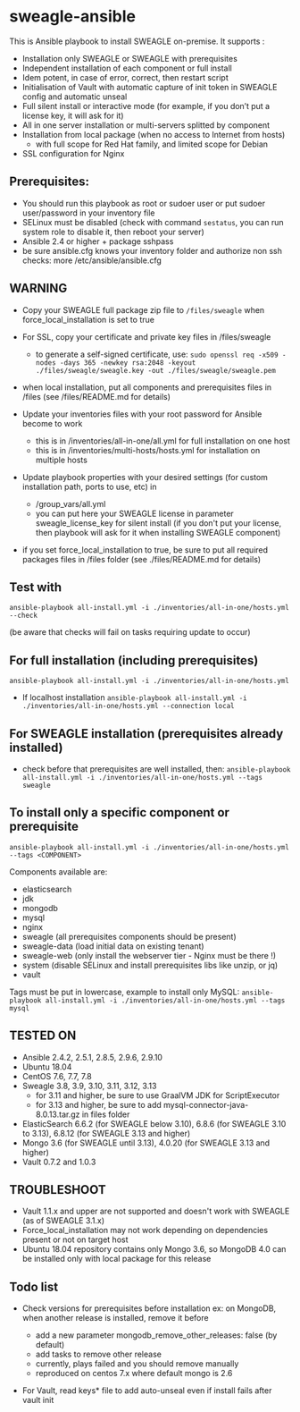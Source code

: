 # sweagle-ansible

This is Ansible playbook to install SWEAGLE on-premise.
It supports :
-	Installation only SWEAGLE or SWEAGLE with prerequisites
-	Independent installation of each component or full install
-	Idem potent, in case of error, correct, then restart script
-	Initialisation of Vault with automatic capture of init token in SWEAGLE config and automatic unseal
-	Full silent install or interactive mode (for example, if you don’t put a license key, it will ask for it)
- All in one server installation or multi-servers splitted by component
- Installation from local package (when no access to Internet from hosts)
  - with full scope for Red Hat family, and limited scope for Debian
- SSL configuration for Nginx

## Prerequisites:
- You should run this playbook as root or sudoer user or put sudoer user/password in your inventory file
- SELinux must be disabled (check with command `sestatus`, you can run system role to disable it, then reboot your server)
- Ansible 2.4 or higher + package sshpass
- be sure ansible.cfg knows your inventory folder and authorize non ssh checks:
more /etc/ansible/ansible.cfg

## WARNING
- Copy your SWEAGLE full package zip file to `/files/sweagle` when force_local_installation is set to true

- For SSL, copy your certificate and private key files in  /files/sweagle
  - to generate a self-signed certificate, use:
`sudo openssl req -x509 -nodes -days 365 -newkey rsa:2048 -keyout ./files/sweagle/sweagle.key -out ./files/sweagle/sweagle.pem`

- when local installation, put all components and prerequisites files in /files
(see /files/README.md for details)

- Update your inventories files with your root password for Ansible become to work
  - this is in /inventories/all-in-one/all.yml for full installation on one host
  - this is in /inventories/multi-hosts/hosts.yml for installation on multiple hosts

- Update playbook properties with your desired settings (for custom installation path, ports to use, etc) in
  - /group_vars/all.yml
  - you can put here your SWEAGLE license in parameter sweagle_license_key for silent install
(if you don't put your license, then playbook will ask for it when installing SWEAGLE component)
- if you set force_local_installation to true, be sure to put all required packages files in /files folder (see ./files/README.md for details)

## Test with
`ansible-playbook all-install.yml -i ./inventories/all-in-one/hosts.yml --check`

(be aware that checks will fail on tasks requiring update to occur)

## For full installation (including prerequisites)
`ansible-playbook all-install.yml -i ./inventories/all-in-one/hosts.yml`

- If localhost installation
`ansible-playbook all-install.yml -i ./inventories/all-in-one/hosts.yml --connection local`

## For SWEAGLE installation (prerequisites already installed)
- check before that prerequisites are well installed, then:
`ansible-playbook all-install.yml -i ./inventories/all-in-one/hosts.yml --tags sweagle`

## To install only a specific component or prerequisite
`ansible-playbook all-install.yml -i ./inventories/all-in-one/hosts.yml --tags <COMPONENT>`

Components available are:
- elasticsearch
- jdk
- mongodb
- mysql
- nginx
- sweagle (all prerequisites components should be present)
- sweagle-data (load initial data on existing tenant)
- sweagle-web (only install the webserver tier - Nginx must be there !)
- system (disable SELinux and install prerequisites libs like unzip, or jq)
- vault

Tags must be put in lowercase, example to install only MySQL:
`ansible-playbook all-install.yml -i ./inventories/all-in-one/hosts.yml --tags mysql`


## TESTED ON
- Ansible 2.4.2, 2.5.1, 2.8.5, 2.9.6, 2.9.10
- Ubuntu 18.04
- CentOS 7.6, 7.7, 7.8
- Sweagle 3.8, 3.9, 3.10, 3.11, 3.12, 3.13
  - for 3.11 and higher, be sure to use GraalVM JDK for ScriptExecutor
  - for 3.13 and higher, be sure to add mysql-connector-java-8.0.13.tar.gz in files folder
- ElasticSearch 6.6.2 (for SWEAGLE below 3.10), 6.8.6 (for SWEAGLE 3.10 to 3.13), 6.8.12 (for SWEAGLE 3.13 and higher)
- Mongo 3.6 (for SWEAGLE until 3.13), 4.0.20 (for SWEAGLE 3.13 and higher)
- Vault 0.7.2 and 1.0.3


## TROUBLESHOOT
- Vault 1.1.x and upper are not supported and doesn't work with SWEAGLE (as of SWEAGLE 3.1.x)
- Force_local_installation may not work depending on dependencies present or not on target host
- Ubuntu 18.04 repository contains only Mongo 3.6, so MongoDB 4.0 can be installed only with local package for this release


## Todo list

- Check versions for prerequisites before installation
ex: on MongoDB, when another release is installed, remove it before
  - add a new parameter mongodb_remove_other_releases: false (by default)
  - add tasks to remove other release
  - currently, plays failed and you should remove manually
  - reproduced on centos 7.x where default mongo is 2.6

- For Vault, read keys* file to add auto-unseal even if install fails after vault init
